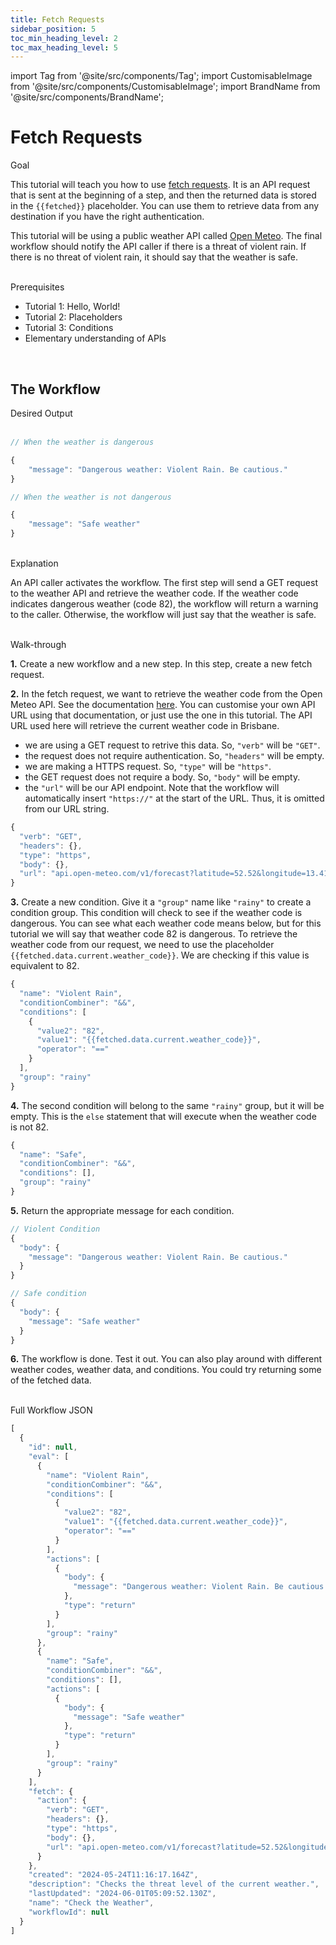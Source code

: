 ```yaml
---
title: Fetch Requests
sidebar_position: 5
toc_min_heading_level: 2
toc_max_heading_level: 5
---
```


import Tag from '@site/src/components/Tag';
import CustomisableImage from '@site/src/components/CustomisableImage';
import BrandName from '@site/src/components/BrandName';

# Fetch Requests


<div className="dubheader">Goal</div>

This tutorial will teach you how to use [fetch requests](../../workflows.md#fetch). It is an API request that is sent at the beginning of a step, and then the returned data is stored in the `{{fetched}}` placeholder. You can use them to retrieve data from any destination if you have the right authentication.

[comment]: <> (Potential addition - You could even retrieve information from another workflow using its URL, or retrieve information about your workspace using the Yabbr API. WIP)

This tutorial will be using a public weather API called [Open Meteo](https://open-meteo.com/). The final workflow should notify the API caller if there is a threat of violent rain. If there is no threat of violent rain, it should say that the weather is safe.



<br/>

<div className="dubheader">Prerequisites</div>

- Tutorial 1: Hello, World!
- Tutorial 2: Placeholders
- Tutorial 3: Conditions
- Elementary understanding of APIs

<br/>

## The Workflow

<div className="dubheader">Desired Output</div>

<br/>

```jsx
// When the weather is dangerous

{
    "message": "Dangerous weather: Violent Rain. Be cautious."
}

// When the weather is not dangerous

{
    "message": "Safe weather"
}

```

<br/>


<div className="dubheader">Explanation</div>

An API caller activates the workflow. The first step will send a GET request to the weather API and retrieve the weather code. If the weather code indicates dangerous weather (code 82), the workflow will return a warning to the caller. Otherwise, the workflow will just say that the weather is safe.



<br/>

<div className="dubheader">Walk-through</div>

**1.** Create a new workflow and a new step. In this step, create a new fetch request.

<CustomisableImage src="/img/fetch-fetch.png" alt="New Fetch Request" width="400"/>

**2.** In the fetch request, we want to retrieve the weather code from the Open Meteo API. See the documentation [here](https://open-meteo.com/en/docs). You can customise your own API URL using that documentation, or just use the one in this tutorial. The API URL used here will retrieve the current weather code in Brisbane. 
- we are using a GET request to retrive this data. So, `"verb"` will be `"GET"`.
- the request does not require authentication. So, `"headers"` will be empty.
- we are making a HTTPS request. So, `"type"` will be `"https"`.
- the GET request does not require a body. So, `"body"` will be empty.
- the `"url"` will be our API endpoint. Note that the workflow will automatically insert `"https://"` at the start of the URL. Thus, it is omitted from our URL string.

```jsx title="Fetch Request"
{
  "verb": "GET",
  "headers": {},
  "type": "https",
  "body": {},
  "url": "api.open-meteo.com/v1/forecast?latitude=52.52&longitude=13.41&current=weather_code"
}
```

**3.** Create a new condition. Give it a `"group"` name like `"rainy"` to create a condition group. This condition will check to see if the weather code is dangerous. You can see what each weather code means below, but for this tutorial we will say that weather code 82 is dangerous. To retrieve the weather code from our request, we need to use the placeholder `{{fetched.data.current.weather_code}}`. We are checking if this value is equivalent to 82.

```jsx title="Violent Weather Condition"
{
  "name": "Violent Rain",
  "conditionCombiner": "&&",
  "conditions": [
    {
      "value2": "82",
      "value1": "{{fetched.data.current.weather_code}}",
      "operator": "=="
    }
  ],
  "group": "rainy"
}
```

<CustomisableImage src="/img/fetch-weather-codes.png" alt="Weather Codes" width="500"/>

**4.** The second condition will belong to the same `"rainy"` group, but it will be empty. This is the `else` statement that will execute when the weather code is not 82.

```jsx title="Safe Weather Condition"
{
  "name": "Safe",
  "conditionCombiner": "&&",
  "conditions": [],
  "group": "rainy"
}
```

**5.** Return the appropriate message for each condition.

```jsx title="Return Actions"
// Violent Condition
{
  "body": {
    "message": "Dangerous weather: Violent Rain. Be cautious."
  }
}

// Safe condition
{
  "body": {
    "message": "Safe weather"
  }
}
```

**6.** The workflow is done. Test it out. You can also play around with different weather codes, weather data, and conditions. You could try returning some of the fetched data.







[comment]: <> (note at the end that you can use Scheduled Events to repeat this workflow every day to check if the weather is dangerous and then send a message to customers. WIP)



<br/>

<div className="dubheader">Full Workflow JSON</div>

```jsx
[
  {
    "id": null,
    "eval": [
      {
        "name": "Violent Rain",
        "conditionCombiner": "&&",
        "conditions": [
          {
            "value2": "82",
            "value1": "{{fetched.data.current.weather_code}}",
            "operator": "=="
          }
        ],
        "actions": [
          {
            "body": {
              "message": "Dangerous weather: Violent Rain. Be cautious."
            },
            "type": "return"
          }
        ],
        "group": "rainy"
      },
      {
        "name": "Safe",
        "conditionCombiner": "&&",
        "conditions": [],
        "actions": [
          {
            "body": {
              "message": "Safe weather"
            },
            "type": "return"
          }
        ],
        "group": "rainy"
      }
    ],
    "fetch": {
      "action": {
        "verb": "GET",
        "headers": {},
        "type": "https",
        "body": {},
        "url": "api.open-meteo.com/v1/forecast?latitude=52.52&longitude=13.41&current=weather_code"
      }
    },
    "created": "2024-05-24T11:16:17.164Z",
    "description": "Checks the threat level of the current weather.",
    "lastUpdated": "2024-06-01T05:09:52.130Z",
    "name": "Check the Weather",
    "workflowId": null
  }
]
```
